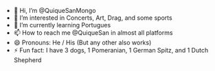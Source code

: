 - 👋 Hi, I’m @QuiqueSanMongo
- 👀 I’m interested in Concerts, Art, Drag, and some sports
- 🌱 I’m currently learning Portugues
- 📫 How to reach me @QuiqueSan in almost all platforms
- 😄 Pronouns: He / His (But any other also works)
- ⚡ Fun fact: I have 3 dogs, 1 Pomeranian, 1 German Spitz, and 1 Dutch Shepherd
